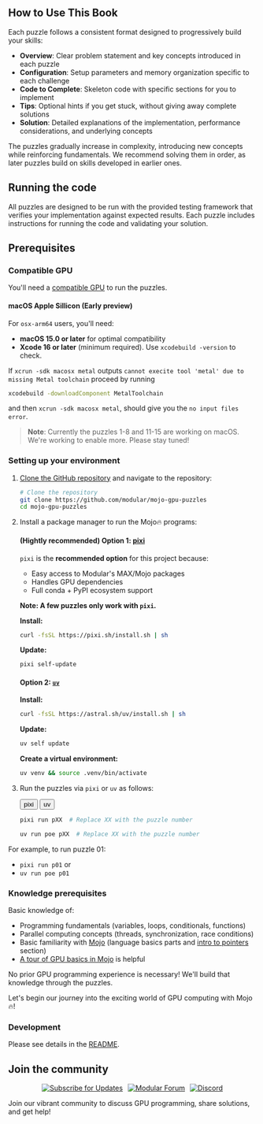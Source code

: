 ## How to Use This Book

Each puzzle follows a consistent format designed to progressively build your skills:

- **Overview**: Clear problem statement and key concepts introduced in each puzzle
- **Configuration**: Setup parameters and memory organization specific to each challenge
- **Code to Complete**: Skeleton code with specific sections for you to implement
- **Tips**: Optional hints if you get stuck, without giving away complete solutions
- **Solution**: Detailed explanations of the implementation, performance considerations, and underlying concepts

The puzzles gradually increase in complexity, introducing new concepts while reinforcing fundamentals. We recommend solving them in order, as later puzzles build on skills developed in earlier ones.

## Running the code

All puzzles are designed to be run with the provided testing framework that verifies your implementation against expected results. Each puzzle includes instructions for running the code and validating your solution.

## Prerequisites

### Compatible GPU

You'll need a [compatible GPU](https://docs.modular.com/max/faq#gpu-requirements) to run the puzzles.

#### macOS Apple Sillicon (Early preview)

For `osx-arm64` users, you'll need:

- **macOS 15.0 or later** for optimal compatibility
- **Xcode 16 or later** (minimum required). Use `xcodebuild -version` to check.

If `xcrun -sdk macosx metal` outputs `cannot execite tool 'metal' due to missing Metal toolchain` proceed by running

```bash
xcodebuild -downloadComponent MetalToolchain
```

and then `xcrun -sdk macosx metal`, should give you the `no input files error`.

> **Note**: Currently the puzzles 1-8 and 11-15 are working on macOS. We're working to enable more. Please stay tuned!

### Setting up your environment

1. [Clone the GitHub repository](https://github.com/modular/mojo-gpu-puzzles) and navigate to the repository:

    ```bash
    # Clone the repository
    git clone https://github.com/modular/mojo-gpu-puzzles
    cd mojo-gpu-puzzles
    ```

2. Install a package manager to run the Mojo🔥 programs:

   #### **(Hightly recommended) Option 1**: [pixi](https://pixi.sh/latest/#installation)

    `pixi` is the **recommended option** for this project because:
    - Easy access to Modular's MAX/Mojo packages
    - Handles GPU dependencies
    - Full conda + PyPI ecosystem support

    **Note: A few puzzles only work with `pixi`.**

    **Install:**

    ```bash
    curl -fsSL https://pixi.sh/install.sh | sh
    ```

    **Update:**

    ```bash
    pixi self-update
    ```

   #### Option 2: [`uv`](https://docs.astral.sh/uv/getting-started/installation/)

    **Install:**

    ```bash
    curl -fsSL https://astral.sh/uv/install.sh | sh
    ```

    **Update:**

    ```bash
    uv self update
    ```

    **Create a virtual environment:**

    ```bash
    uv venv && source .venv/bin/activate
    ```

3. Run the puzzles via `pixi` or `uv` as follows:

    <div class="code-tabs" data-tab-group="package-manager">
      <div class="tab-buttons">
        <button class="tab-button">pixi</button>
        <button class="tab-button">uv</button>
      </div>
      <div class="tab-content">

    ```bash
    pixi run pXX  # Replace XX with the puzzle number
    ```

      </div>
      <div class="tab-content">

    ```bash
    uv run poe pXX  # Replace XX with the puzzle number
    ```

      </div>
    </div>

For example, to run puzzle 01:

- `pixi run p01` or
- `uv run poe p01`

### Knowledge prerequisites

Basic knowledge of:

- Programming fundamentals (variables, loops, conditionals, functions)
- Parallel computing concepts (threads, synchronization, race conditions)
- Basic familiarity with [Mojo](https://docs.modular.com/mojo/manual/) (language basics parts and [intro to pointers](https://docs.modular.com/mojo/manual/pointers/) section)
- [A tour of GPU basics in Mojo](https://docs.modular.com/mojo/manual/gpu/basics) is helpful

No prior GPU programming experience is necessary! We'll build that knowledge through the puzzles.

Let's begin our journey into the exciting world of GPU computing with Mojo 🔥!

### Development

Please see details in the [README](https://github.com/modular/mojo-gpu-puzzles#development).

## Join the community

<p align="center" style="display: flex; justify-content: center; gap: 10px;">
  <a href="https://www.modular.com/company/talk-to-us">
    <img src="https://img.shields.io/badge/Subscribe-Updates-00B5AD?logo=mail.ru" alt="Subscribe for Updates">
  </a>
  <a href="https://forum.modular.com/c/">
    <img src="https://img.shields.io/badge/Modular-Forum-9B59B6?logo=discourse" alt="Modular Forum">
  </a>
  <a href="https://discord.com/channels/1087530497313357884/1098713601386233997">
    <img src="https://img.shields.io/badge/Discord-Join_Chat-5865F2?logo=discord" alt="Discord">
  </a>
</p>

Join our vibrant community to discuss GPU programming, share solutions, and get help!
